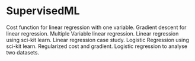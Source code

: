 # SupervisedML
Cost function for linear regression with one variable.
Gradient descent for linear regression.
Multiple Variable linear regression.
Linear regression using sci-kit learn.
Linear regression case study.
Logistic Regression using sci-kit learn.
Regularized cost and gradient.
Logistic regression to analyse two datasets.
